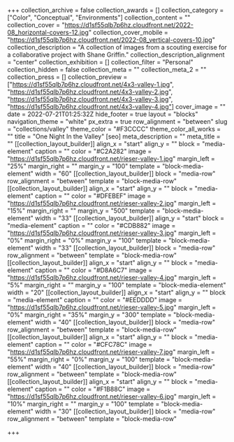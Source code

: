 +++
collection_archive = false
collection_awards = []
collection_category = ["Color", "Conceptual", "Environments"]
collection_content = ""
collection_cover = "https://d1sf55qlb7p6hz.cloudfront.net/2022-08_horizontal-covers-12.jpg"
collection_cover_mobile = "https://d1sf55qlb7p6hz.cloudfront.net/2022-08_vertical-covers-10.jpg"
collection_description = "A collection of images from a scouting exercise for a collaborative project with Shane Griffin."
collection_description_alignment = "center"
collection_exhibition = []
collection_filter = "Personal"
collection_hidden = false
collection_meta = ""
collection_meta_2 = ""
collection_press = []
collection_preview = ["https://d1sf55qlb7p6hz.cloudfront.net/4x3-valley-1.jpg", "https://d1sf55qlb7p6hz.cloudfront.net/4x3-valley-2.jpg", "https://d1sf55qlb7p6hz.cloudfront.net/4x3-valley-3.jpg", "https://d1sf55qlb7p6hz.cloudfront.net/4x3-valley-4.jpg"]
cover_image = ""
date = 2022-07-21T01:25:32Z
hide_footer = true
layout = "blocks"
navigation_theme = "white"
px_extra = true
row_alignment = "between"
slug = "collections/valley"
theme_color = "#F3CCCC"
theme_color_all_works = ""
title = "One Night In the Valley"
[seo]
meta_description = ""
meta_title = ""
[[collection_layout_builder]]
align_x = "start"
align_y = ""
block = "media-element"
caption = ""
color = "#C2A282"
image = "https://d1sf55qlb7p6hz.cloudfront.net/rieser-valley-1.jpg"
margin_left = "25%"
margin_right = ""
margin_y = "100"
template = "block-media-element"
width = "60"
[[collection_layout_builder]]
block = "media-row"
row_alignment = "between"
template = "block-media-row"
[[collection_layout_builder]]
align_x = "start"
align_y = ""
block = "media-element"
caption = ""
color = "#DFEBEF"
image = "https://d1sf55qlb7p6hz.cloudfront.net/rieser-valley-2.jpg"
margin_left = "15%"
margin_right = ""
margin_y = "500"
template = "block-media-element"
width = "33"
[[collection_layout_builder]]
align_y = "start"
block = "media-element"
caption = ""
color = "#CDB882"
image = "https://d1sf55qlb7p6hz.cloudfront.net/rieser-valley-3.jpg"
margin_left = "0%"
margin_right = "0%"
margin_y = "100"
template = "block-media-element"
width = "33"
[[collection_layout_builder]]
block = "media-row"
row_alignment = "between"
template = "block-media-row"
[[collection_layout_builder]]
align_x = "start"
align_y = ""
block = "media-element"
caption = ""
color = "#D8A6C7"
image = "https://d1sf55qlb7p6hz.cloudfront.net/rieser-valley-4.jpg"
margin_left = "5%"
margin_right = ""
margin_y = "100"
template = "block-media-element"
width = "20"
[[collection_layout_builder]]
align_x = "start"
align_y = ""
block = "media-element"
caption = ""
color = "#EEDDDD"
image = "https://d1sf55qlb7p6hz.cloudfront.net/rieser-valley-5.jpg"
margin_left = "0%"
margin_right = "35%"
margin_y = "300"
template = "block-media-element"
width = "40"
[[collection_layout_builder]]
block = "media-row"
row_alignment = "between"
template = "block-media-row"
[[collection_layout_builder]]
align_x = "start"
align_y = ""
block = "media-element"
caption = ""
color = "#CFC78C"
image = "https://d1sf55qlb7p6hz.cloudfront.net/rieser-valley-7.jpg"
margin_left = "55%"
margin_right = "0%"
margin_y = "100"
template = "block-media-element"
width = "40"
[[collection_layout_builder]]
block = "media-row"
row_alignment = "between"
template = "block-media-row"
[[collection_layout_builder]]
align_x = "start"
align_y = ""
block = "media-element"
caption = ""
color = "#F1B88C"
image = "https://d1sf55qlb7p6hz.cloudfront.net/rieser-valley-6.jpg"
margin_left = "10%"
margin_right = ""
margin_y = "100"
template = "block-media-element"
width = "30"
[[collection_layout_builder]]
block = "media-row"
row_alignment = "between"
template = "block-media-row"

+++
